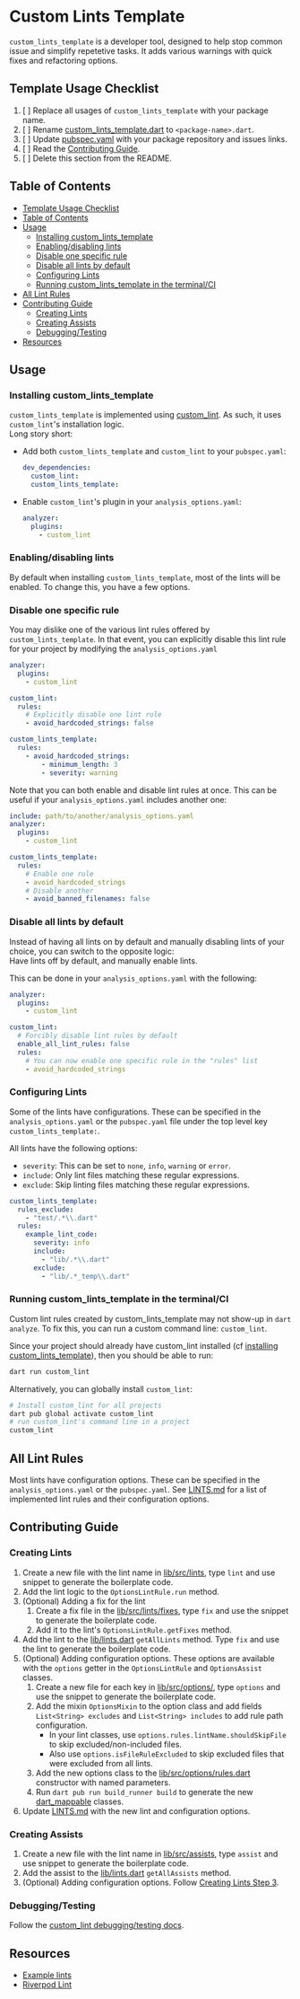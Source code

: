 <!-- omit from toc -->
# Custom Lints Template

`custom_lints_template` is a developer tool, designed to help stop common issue and simplify repetetive tasks. It adds various warnings with quick fixes and refactoring options.

## Template Usage Checklist

1. [ ] Replace all usages of `custom_lints_template` with your package name.
2. [ ] Rename [custom_lints_template.dart](lib/custom_lints_template.dart) to `<package-name>.dart`.
3. [ ] Update [pubspec.yaml](./pubspec.yaml) with your package repository and issues links.
4. [ ] Read the [Contributing Guide](#contributing-guide).
5. [ ] Delete this section from the README.

## Table of Contents

- [Template Usage Checklist](#template-usage-checklist)
- [Table of Contents](#table-of-contents)
- [Usage](#usage)
  - [Installing custom\_lints\_template](#installing-custom_lints_template)
  - [Enabling/disabling lints](#enablingdisabling-lints)
  - [Disable one specific rule](#disable-one-specific-rule)
  - [Disable all lints by default](#disable-all-lints-by-default)
  - [Configuring Lints](#configuring-lints)
  - [Running custom\_lints\_template in the terminal/CI](#running-custom_lints_template-in-the-terminalci)
- [All Lint Rules](#all-lint-rules)
- [Contributing Guide](#contributing-guide)
  - [Creating Lints](#creating-lints)
  - [Creating Assists](#creating-assists)
  - [Debugging/Testing](#debuggingtesting)
- [Resources](#resources)

## Usage

### Installing custom_lints_template

`custom_lints_template` is implemented using [custom_lint](https://pub.dev/packages/custom_lint). As such, it uses `custom_lint`'s installation logic.  
Long story short:

- Add both `custom_lints_template` and `custom_lint` to your `pubspec.yaml`:

  ```yaml
  dev_dependencies:
    custom_lint:
    custom_lints_template:
  ```

- Enable `custom_lint`'s plugin in your `analysis_options.yaml`:

  ```yaml
  analyzer:
    plugins:
      - custom_lint
  ```

### Enabling/disabling lints

By default when installing `custom_lints_template`, most of the lints will be enabled.
To change this, you have a few options.

### Disable one specific rule

You may dislike one of the various lint rules offered by `custom_lints_template`.
In that event, you can explicitly disable this lint rule for your project
by modifying the `analysis_options.yaml`

```yaml
analyzer:
  plugins:
    - custom_lint

custom_lint:
  rules:
    # Explicitly disable one lint rule
    - avoid_hardcoded_strings: false

custom_lints_template:
  rules:
    - avoid_hardcoded_strings:
        - minimum_length: 3
        - severity: warning
```

Note that you can both enable and disable lint rules at once.
This can be useful if your `analysis_options.yaml` includes another one:

```yaml
include: path/to/another/analysis_options.yaml
analyzer:
  plugins:
    - custom_lint

custom_lints_template:
  rules:
    # Enable one rule
    - avoid_hardcoded_strings
    # Disable another
    - avoid_banned_filenames: false
```

### Disable all lints by default

Instead of having all lints on by default and manually disabling lints of your choice,
you can switch to the opposite logic:  
Have lints off by default, and manually enable lints.

This can be done in your `analysis_options.yaml` with the following:

```yaml
analyzer:
  plugins:
    - custom_lint

custom_lint:
  # Forcibly disable lint rules by default
  enable_all_lint_rules: false
  rules:
    # You can now enable one specific rule in the "rules" list
    - avoid_hardcoded_strings
```

### Configuring Lints

Some of the lints have configurations. These can be specified in the `analysis_options.yaml`
or the `pubspec.yaml` file under the top level key `custom_lints_template:`.

All lints have the following options:

- `severity`: This can be set to `none`, `info`, `warning` or `error`.
- `include`: Only lint files matching these regular expressions.
- `exclude`: Skip linting files matching these regular expressions.

```yaml
custom_lints_template:
  rules_exclude:
    - "test/.*\\.dart"
  rules:
    example_lint_code:
      severity: info
      include:
        - "lib/.*\\.dart"
      exclude:
        - "lib/.*_temp\\.dart"
```

### Running custom_lints_template in the terminal/CI

Custom lint rules created by custom_lints_template may not show-up in `dart analyze`.
To fix this, you can run a custom command line: `custom_lint`.

Since your project should already have custom_lint installed
(cf [installing custom_lints_template](#installing-custom_lints_template)), then you should be
able to run:

```sh
dart run custom_lint
```

Alternatively, you can globally install `custom_lint`:

```sh
# Install custom_lint for all projects
dart pub global activate custom_lint
# run custom_lint's command line in a project
custom_lint
```

## All Lint Rules

Most lints have configuration options. These can be specified in the `analysis_options.yaml` or the `pubspec.yaml`.
See [LINTS.md](docs/LINTS.md) for a list of implemented lint rules and their configuration options.

## Contributing Guide

### Creating Lints

1. Create a new file with the lint name in [lib/src/lints](lib/src/lints),
type `lint` and use snippet to generate the boilerplate code.
1. Add the lint logic to the `OptionsLintRule.run` method.
1. (Optional) Adding a fix for the lint
    1. Create a fix file in the [lib/src/lints/fixes](lib/src/lints/fixes), type `fix` and
    use the snippet to generate the boilerplate code.
    1. Add it to the lint's `OptionsLintRule.getFixes` method.
1. Add the lint to the [lib/lints.dart](lib/lints.dart) `getAllLints` method. Type
`fix` and use the lint to generate the boilerplate code.
1. (Optional) Adding configuration options. These options are available with the `options` getter in the `OptionsLintRule`
and `OptionsAssist` classes.
    1. Create a new file for each key in [lib/src/options/](lib/src/options/),
    type `options` and use the snippet to generate the boilerplate code.
    1. Add the mixin `OptionsMixin` to the option class and add fields `List<String> excludes`
    and `List<String> includes` to add rule path configuration.
        - In your lint classes, use `options.rules.lintName.shouldSkipFile` to skip excluded/non-included files.
        - Also use `options.isFileRuleExcluded` to skip excluded files that were excluded from all lints.
    1. Add the new options class to the [lib/src/options/rules.dart](lib/src/options/rules.dart)
    constructor with named parameters.
    1. Run `dart pub run build_runner build` to generate the new [dart_mappable](https://pub.dev/packages/dart_mappable) classes.
1. Update [LINTS.md](docs/LINTS.md) with the new lint and configuration options.

### Creating Assists

1. Create a new file with the lint name in [lib/src/assists](lib/src/assists),
type `assist` and use snippet to generate the boilerplate code.
2. Add the assist to the [lib/lints.dart](lib/lints.dart) `getAllAssists` method.
3. (Optional) Adding configuration options. Follow [Creating Lints Step 3](#creating-lints).

### Debugging/Testing

Follow the [custom_lint debugging/testing docs](https://pub.dev/packages/custom_lint#using-the-dart-debugger).

## Resources

- [Example lints](https://github.com/invertase/dart_custom_lint/blob/main/packages/custom_lint/example/example_lint/lib/custom_lint_example_lint.dart)
- [Riverpod Lint](https://github.com/rrousselGit/riverpod/tree/master/packages/riverpod_lint)
